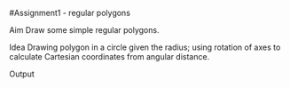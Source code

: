 #Assignment1 - regular polygons

Aim Draw some simple regular polygons.

Idea 
	Drawing polygon in a circle given the radius; using rotation of axes to calculate Cartesian 	coordinates from angular distance.











Output
